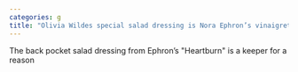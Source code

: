```yaml
---
categories: g
title: "Olivia Wildes special salad dressing is Nora Ephron’s vinaigrette as we suspected"
---
```

The back pocket salad dressing from Ephron’s "Heartburn" is a keeper for a reason